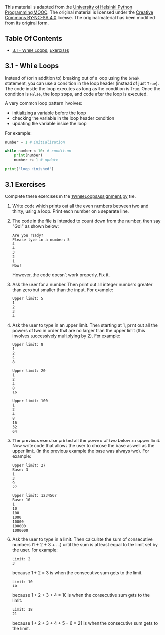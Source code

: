This material is adapted from the [University of Helsinki Python Programming MOOC](https://programming-24.mooc.fi/). The original material is licensed under the [Creative Commons BY-NC-SA 4.0](https://creativecommons.org/licenses/by-nc-sa/4.0/deed) license. The original material has been modified from its original form.

## Table Of Contents

- [3.1 - While Loops](#31---while-loops), [Exercises](#31-exercises)

## 3.1 - While Loops

Instead of (or in addition to) breaking out of a loop using the `break` statement, you can use a condition in the loop header (instead of just `True`). The code inside the loop executes as long as the condition is `True`. Once the condition is `False`, the loop stops, and code after the loop is executed.

A very common loop pattern involves:

- initializing a variable before the loop
- checking the variable in the loop header condition
- updating the variable inside the loop

For example:

```python
number = 1 # initialization

while number < 10: # condition
    print(number)
    number += 1 # update

print("loop finished")
```

## 3.1 Exercises

Complete these exercises in the [1WhileLoopsAssignment.py](1WhileLoopsAssignment.py) file.

1. Write code which prints out all the even numbers between two and thirty, using a loop. Print each number on a separate line.

2. The code in the file is intended to count down from the number, then say "Go!" as shown below:

   ```text
   Are you ready?
   Please type in a number: 5
   5
   4
   3
   2
   1
   Now!
   ```

   However, the code doesn't work properly. Fix it.

3. Ask the user for a number. Then print out all integer numbers greater than zero but smaller than the input. For example:

   ```text
   Upper limit: 5
   1
   2
   3
   4
   ```

4. Ask the user to type in an upper limit. Then starting at 1, print out all the powers of two in order that are no larger than the upper limit (this involves successively multiplying by 2). For example:

   ```text
   Upper limit: 8
   1
   2
   4
   8
   ```

   ```text
   Upper limit: 20
   1
   2
   4
   8
   16
   ```

   ```text
   Upper limit: 100
   1
   2
   4
   8
   16
   32
   64
   ```

5. The previous exercise printed all the powers of two below an upper limit. Now write code that allows the user to choose the base as well as the upper limit. (in the previous example the base was always two). For example:

   ```text
   Upper limit: 27
   Base: 3
   1
   3
   9
   27
   ```

   ```text
   Upper limit: 1234567
   Base: 10
   1
   10
   100
   1000
   10000
   100000
   1000000
   ```

6. Ask the user to type in a limit. Then calculate the sum of consecutive numbers (1 + 2 + 3 + ...) until the sum is at least equal to the limit set by the user. For example:

   ```text
   Limit: 2
   3
   ```

   because 1 + 2 = 3 is when the consecutive sum gets to the limit.

   ```text
   Limit: 10
   10
   ```

   because 1 + 2 + 3 + 4 = 10 is when the consecutive sum gets to the limit.

   ```text
   Limit: 18
   21
   ```

   because 1 + 2 + 3 + 4 + 5 + 6 = 21 is when the consecutive sum gets to the limit.
